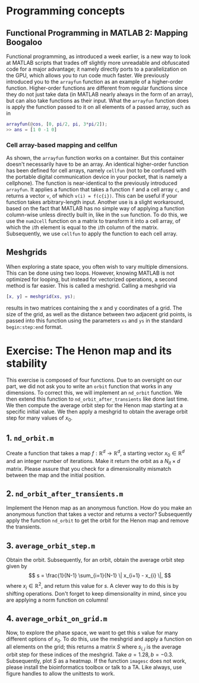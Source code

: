 # Programming concepts

## Functional Programming in MATLAB 2: Mapping Boogaloo
Functional programming, as introduced a week earlier, is a new way to look at MATLAB scripts that trades off slightly more unreadable and obfuscated code for a major advantage; it namely directly ports to a parallelization on the GPU, which allows you to run code much faster. We previously introduced you to the `arrayfun` function as an example of a higher-order function. Higher-order functions are different from regular functions since they do not just take data (in MATLAB nearly always in the form of an array), but can also take functions as their input. What the `arrayfun` function does is apply the function passed to it on all elements of a passed array, such as in
```matlab
arrayfun(@cos, [0, pi/2, pi, 3*pi/2]);
>> ans = [1 0 -1 0]
```
### Cell array-based mapping and cellfun
As shown, the `arrayfun` function works on a container. But this container doesn't necessarily have to be an array. An identical higher-order function has been defined for cell arrays, namely `cellfun` (not to be confused with the portable digital communication device in your pocket, that is namely a cellphone).
The function is near-identical to the previously introduced `arrayfun`. It applies a function that takes a function `f` and a cell array `c`, and returns a vector `v`, of which `v(i) = f(c{i})`. This can be useful if your function takes arbitrary-length input.
Another use is a slight workaround, based on the fact that MATLAB has no simple way of applying a function column-wise unless directly built in, like in the `sum` function. To do this, we use the `num2cell` function on a matrix to transform it into a cell array, of which the `i`th element is equal to the `i`th column of the matrix. Subsequently, we use `cellfun` to apply the function to each cell array. 

## Meshgrids
When exploring a state space, you often wish to vary multiple dimensions. This can be done using two loops. However, knowing MATLAB is not optimized for looping, but instead for vectorized operations, a second method is far easier. This is called a meshgrid. Calling a meshgrid via
```matlab
[x, y] = meshgrid(xs, ys);
```
results in two matrices containing the x and y coordinates of a grid. The size of the grid, as well as the distance between two adjacent grid points, is passed into this function using the parameters `xs` and `ys` in the standard `begin:step:end` format.

# Exercise: The Henon map and its stability
This exercise is composed of four functions. Due to an oversight on our part, we did not ask you to write an `orbit` function that works in any dimensions. To correct this, we will implement an `nd_orbit` function. We then extend this function to `nd_orbit_after_transients` like done last time. We then compute the average orbit step for the Henon map starting at a specific initial value. We then apply a meshgrid to obtain the average orbit step for many values of $x_0$. 
## 1. `nd_orbit.m`
Create a function that takes a map $f: \mathbb{R}^d \rightarrow \mathbb{R}^d$, a starting vector $x_0 \in \mathbb{R}^d$ and an integer number of iterations. Make it return the orbit as a $N_{it} \times d$ matrix. Please assure that you check for a dimensionality mismatch between the map and the initial position.
## 2. `nd_orbit_after_transients.m`
Implement the Henon map as an anonymous function. How do you make an anonymous function that takes a vector and returns a vector? Subsequently apply the function `nd_orbit` to get the orbit for the Henon map and remove the transients.
## 3. `average_orbit_step.m`
Obtain the orbit. Subsequently, for an orbit, obtain the average orbit step given by
$$
s = \frac{1}{N-1} \sum_{i=1}{N-1} \| x_{i+1} - x_{i} \|,
$$
where $x_i \in \mathbb{R}^2$, and return this value for $s$.
A clever way to do this is by shifting operations. Don't forget to keep dimensionality in mind, since you are applying a norm function on columns!
## 4. `average_orbit_on_grid.m`
Now, to explore the phase space, we want to get this $s$ value for many different options of $x_0$. To do this, use the meshgrid and apply a function on all elements on the grid; this returns a matrix $S$ where $s_{i,j}$ is the average orbit step for these indices of the meshgrid. Take $a=1.28, b=-0.3$. 
Subsequently, plot $S$ as a heatmap. If the function `imagesc` does not work, please install the bioinformatics toolbox or talk to a TA. Like always, use figure handles to allow the unittests to work.

